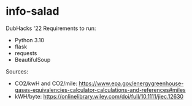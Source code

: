 # info-salad
DubHacks '22
Requirements to run:
* Python 3.10
* flask
* requests
* BeautifulSoup

Sources:
* CO2/kwH and CO2/mile: https://www.epa.gov/energygreenhouse-gases-equivalencies-calculator-calculations-and-references#miles
* kWH/byte: https://onlinelibrary.wiley.com/doi/full/10.1111/jiec.12630
